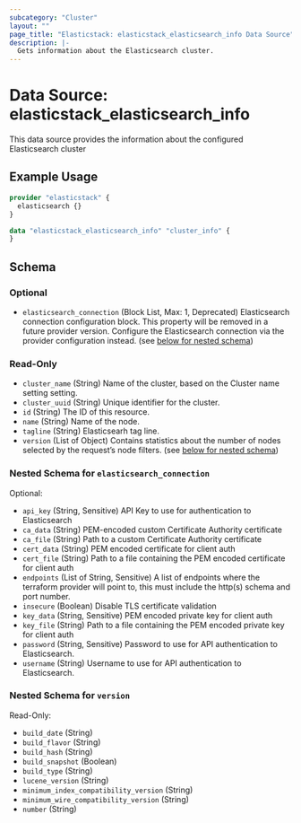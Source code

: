 ```yaml
---
subcategory: "Cluster"
layout: ""
page_title: "Elasticstack: elasticstack_elasticsearch_info Data Source"
description: |-
  Gets information about the Elasticsearch cluster.
---
```


# Data Source: elasticstack_elasticsearch_info

This data source provides the information about the configured Elasticsearch cluster

## Example Usage

```terraform
provider "elasticstack" {
  elasticsearch {}
}

data "elasticstack_elasticsearch_info" "cluster_info" {
}
```

<!-- schema generated by tfplugindocs -->
## Schema

### Optional

- `elasticsearch_connection` (Block List, Max: 1, Deprecated) Elasticsearch connection configuration block. This property will be removed in a future provider version. Configure the Elasticsearch connection via the provider configuration instead. (see [below for nested schema](#nestedblock--elasticsearch_connection))

### Read-Only

- `cluster_name` (String) Name of the cluster, based on the Cluster name setting setting.
- `cluster_uuid` (String) Unique identifier for the cluster.
- `id` (String) The ID of this resource.
- `name` (String) Name of the node.
- `tagline` (String) Elasticsearh tag line.
- `version` (List of Object) Contains statistics about the number of nodes selected by the request’s node filters. (see [below for nested schema](#nestedatt--version))

<a id="nestedblock--elasticsearch_connection"></a>
### Nested Schema for `elasticsearch_connection`

Optional:

- `api_key` (String, Sensitive) API Key to use for authentication to Elasticsearch
- `ca_data` (String) PEM-encoded custom Certificate Authority certificate
- `ca_file` (String) Path to a custom Certificate Authority certificate
- `cert_data` (String) PEM encoded certificate for client auth
- `cert_file` (String) Path to a file containing the PEM encoded certificate for client auth
- `endpoints` (List of String, Sensitive) A list of endpoints where the terraform provider will point to, this must include the http(s) schema and port number.
- `insecure` (Boolean) Disable TLS certificate validation
- `key_data` (String, Sensitive) PEM encoded private key for client auth
- `key_file` (String) Path to a file containing the PEM encoded private key for client auth
- `password` (String, Sensitive) Password to use for API authentication to Elasticsearch.
- `username` (String) Username to use for API authentication to Elasticsearch.


<a id="nestedatt--version"></a>
### Nested Schema for `version`

Read-Only:

- `build_date` (String)
- `build_flavor` (String)
- `build_hash` (String)
- `build_snapshot` (Boolean)
- `build_type` (String)
- `lucene_version` (String)
- `minimum_index_compatibility_version` (String)
- `minimum_wire_compatibility_version` (String)
- `number` (String)
